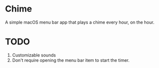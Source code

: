 # Chime

A simple macOS menu bar app that plays a chime every hour, on the hour.

# TODO
1. Customizable sounds
2. Don't require opening the menu bar item to start the timer.
